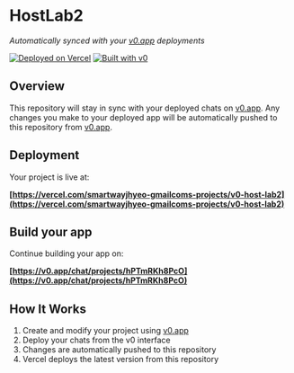 # HostLab2

*Automatically synced with your [v0.app](https://v0.app) deployments*

[![Deployed on Vercel](https://img.shields.io/badge/Deployed%20on-Vercel-black?style=for-the-badge&logo=vercel)](https://vercel.com/smartwayjhyeo-gmailcoms-projects/v0-host-lab2)
[![Built with v0](https://img.shields.io/badge/Built%20with-v0.app-black?style=for-the-badge)](https://v0.app/chat/projects/hPTmRKh8PcO)

## Overview

This repository will stay in sync with your deployed chats on [v0.app](https://v0.app).
Any changes you make to your deployed app will be automatically pushed to this repository from [v0.app](https://v0.app).

## Deployment

Your project is live at:

**[https://vercel.com/smartwayjhyeo-gmailcoms-projects/v0-host-lab2](https://vercel.com/smartwayjhyeo-gmailcoms-projects/v0-host-lab2)**

## Build your app

Continue building your app on:

**[https://v0.app/chat/projects/hPTmRKh8PcO](https://v0.app/chat/projects/hPTmRKh8PcO)**

## How It Works

1. Create and modify your project using [v0.app](https://v0.app)
2. Deploy your chats from the v0 interface
3. Changes are automatically pushed to this repository
4. Vercel deploys the latest version from this repository
